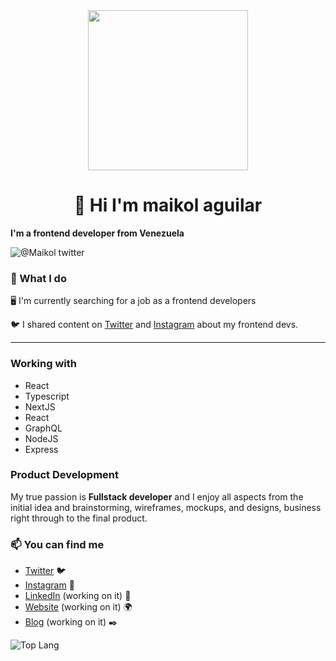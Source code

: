 <div align="center">
  <img  width=256 src='https://user-images.githubusercontent.com/66704744/197883079-c38a4209-7847-44ff-bd55-88163ba7d5cd.png'>

  <h1>👋 Hi I'm maikol aguilar </h1>

</div>

**I'm a frontend developer from Venezuela**


![@Maikol twitter](https://img.shields.io/twitter/follow/maikolaguilar11?style=for-the-badge&color=00acee)

### 🔨 What I do

🖥 I'm currently searching for a job as a frontend developers

🐦 I shared content on [Twitter](https://twitter.com/maikolaguilar11) and [Instagram](https://instagram.com/maikol6006) about my frontend devs.



---

### Working with
- React
- Typescript 
- NextJS
- React
- GraphQL
- NodeJS
- Express

### Product Development

My true passion is **Fullstack developer** and I enjoy all aspects from the initial idea and brainstorming, wireframes, mockups, and designs, business right through to the final product.

### 📫 You can find me
- [Twitter](https://twitter.com/maikolaguilar11) 🐦
- [Instagram](https://instagram.com/maikol6006) 📸
- [LinkedIn](https://www.linkedin.com/in/maikol-aguilar-4927241b4) (working on it) 💼
- [Website](#) (working on it) 🌍
- [Blog](#) (working on it) ✒️


![Top Lang](https://github-readme-stats.vercel.app/api/top-langs/?username=maikCyphlock)

